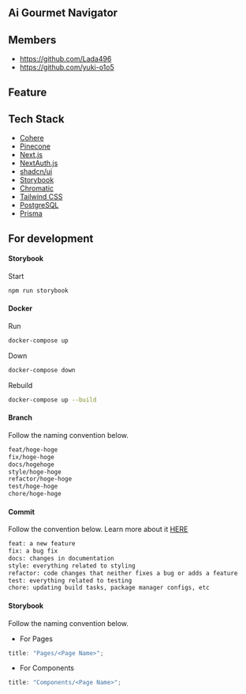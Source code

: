 ## Ai Gourmet Navigator

## Members

- https://github.com/Lada496
- https://github.com/yuki-o1o5

## Feature

## Tech Stack

- [Cohere](https://cohere.com/)
- [Pinecone](https://www.pinecone.io/)
- [Next.js](https://nextjs.org)
- [NextAuth.js](https://next-auth.js.org)
- [shadcn/ui](https://ui.shadcn.com/)
- [Storybook](https://storybook.js.org/)
- [Chromatic](https://www.chromatic.com/)
- [Tailwind CSS](https://tailwindcss.com)
- [PostgreSQL](https://www.postgresql.org/)
- [Prisma](https://prisma.io)

## For development

#### Storybook

Start

```bash
npm run storybook
```

#### Docker

Run

```bash
docker-compose up
```

Down

```bash
docker-compose down
```

Rebuild

```bash
docker-compose up --build
```

#### Branch

Follow the naming convention below.

```bash
feat/hoge-hoge
fix/hoge-hoge
docs/hogehoge
style/hoge-hoge
refactor/hoge-hoge
test/hoge-hoge
chore/hoge-hoge
```

#### Commit

Follow the convention below. Learn more about it [HERE](https://dev.to/chrissiemhrk/git-commit-message-5e21)

```bash
feat: a new feature
fix: a bug fix
docs: changes in documentation
style: everything related to styling
refactor: code changes that neither fixes a bug or adds a feature
test: everything related to testing
chore: updating build tasks, package manager configs, etc
```

#### Storybook

Follow the naming convention below.

- For Pages

```typescript
title: "Pages/<Page Name>";
```

- For Components

```typescript
title: "Components/<Page Name>";
```
